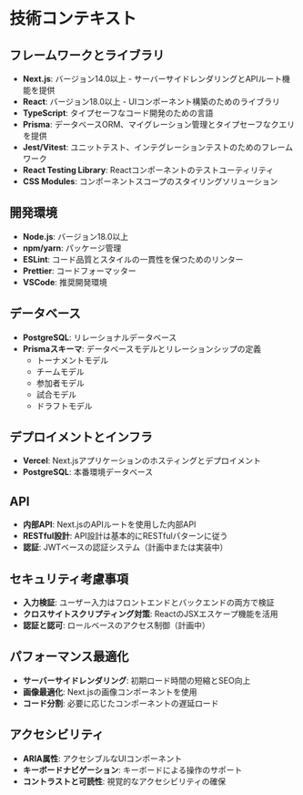 # 技術コンテキスト

## フレームワークとライブラリ

- **Next.js**: バージョン14.0以上 - サーバーサイドレンダリングとAPIルート機能を提供
- **React**: バージョン18.0以上 - UIコンポーネント構築のためのライブラリ
- **TypeScript**: タイプセーフなコード開発のための言語
- **Prisma**: データベースORM、マイグレーション管理とタイプセーフなクエリを提供
- **Jest/Vitest**: ユニットテスト、インテグレーションテストのためのフレームワーク
- **React Testing Library**: Reactコンポーネントのテストユーティリティ
- **CSS Modules**: コンポーネントスコープのスタイリングソリューション

## 開発環境

- **Node.js**: バージョン18.0以上
- **npm/yarn**: パッケージ管理
- **ESLint**: コード品質とスタイルの一貫性を保つためのリンター
- **Prettier**: コードフォーマッター
- **VSCode**: 推奨開発環境

## データベース

- **PostgreSQL**: リレーショナルデータベース
- **Prismaスキーマ**: データベースモデルとリレーションシップの定義
  - トーナメントモデル
  - チームモデル
  - 参加者モデル
  - 試合モデル
  - ドラフトモデル

## デプロイメントとインフラ

- **Vercel**: Next.jsアプリケーションのホスティングとデプロイメント
- **PostgreSQL**: 本番環境データベース

## API

- **内部API**: Next.jsのAPIルートを使用した内部API
- **RESTful設計**: API設計は基本的にRESTfulパターンに従う
- **認証**: JWTベースの認証システム（計画中または実装中）

## セキュリティ考慮事項

- **入力検証**: ユーザー入力はフロントエンドとバックエンドの両方で検証
- **クロスサイトスクリプティング対策**: ReactのJSXエスケープ機能を活用
- **認証と認可**: ロールベースのアクセス制御（計画中）

## パフォーマンス最適化

- **サーバーサイドレンダリング**: 初期ロード時間の短縮とSEO向上
- **画像最適化**: Next.jsの画像コンポーネントを使用
- **コード分割**: 必要に応じたコンポーネントの遅延ロード

## アクセシビリティ

- **ARIA属性**: アクセシブルなUIコンポーネント
- **キーボードナビゲーション**: キーボードによる操作のサポート
- **コントラストと可読性**: 視覚的なアクセシビリティの確保
